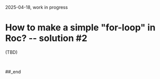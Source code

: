 2025-04-18, work in progress

# How to make a simple "for-loop" in Roc? -- solution #2

(TBD)

<br/>


##_end
